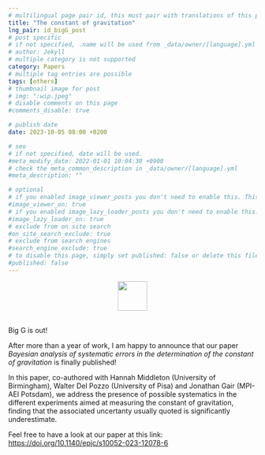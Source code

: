```yaml
---
# multilingual page pair id, this must pair with translations of this page. (This name must be unique)
title: "The constant of gravitation"
lng_pair: id_bigG_post
# post specific
# if not specified, .name will be used from _data/owner/[language].yml
# author: Jekyll
# multiple category is not supported
category: Papers
# multiple tag entries are possible
tags: [others]
# thumbnail image for post
# img: ":wip.jpeg"
# disable comments on this page
#comments_disable: true

# publish date
date: 2023-10-05 08:00 +0200

# seo
# if not specified, date will be used.
#meta_modify_date: 2022-01-01 10:04:30 +0900
# check the meta_common_description in _data/owner/[language].yml
#meta_description: ""

# optional
# if you enabled image_viewer_posts you don't need to enable this. This is only if image_viewer_posts = false
#image_viewer_on: true
# if you enabled image_lazy_loader_posts you don't need to enable this. This is only if image_lazy_loader_posts = false
#image_lazy_loader_on: true
# exclude from on site search
#on_site_search_exclude: true
# exclude from search engines
#search_engine_exclude: true
# to disable this page, simply set published: false or delete this file
#published: false
---
```


<div align="center">
  <img src=":bigG.pdf" height="60">
  <br><br>
</div>

<!-- outline-start -->
Big G is out!
<!-- outline-end --> 

After more than a year of work, I am happy to announce that our paper *Bayesian analysis of systematic errors in the determination of the constant of gravitation* is finally published!

In this paper, co-authored with Hannah Middleton (University of Birmingham), Walter Del Pozzo (University of Pisa) and Jonathan Gair (MPI-AEI Potsdam), we address the presence of possible systematics in the different experiments aimed at measuring the constant of gravitation, finding that the associated uncertanty usually quoted is significantly underestimate.

Feel free to have a look at our paper at this link: https://doi.org/10.1140/epjc/s10052-023-12078-6 
